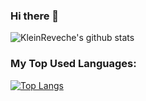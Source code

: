 ### Hi there 👋

![KleinReveche's github stats](https://github-readme-stats-sage-six.vercel.app/api?username=KleinReveche&show_icons=true&title_color=2f80ed&icon_color=4c71f2&text_color=fff&bg_color=001&count_private=true&hide=prs,issues)

### My Top Used Languages:

[![Top Langs](https://github-readme-stats-sage-six.vercel.app/api/top-langs/?username=KleinReveche&title_color=2f80ed&icon_color=4c71f2&text_color=fff&bg_color=001&exclude_repo=github-readme-stats&langs_count=20)](https://github.com/KleinReveche/)

<!--
### This is what I've been currently working on at the moment:

[![ReadMe Card](https://github-readme-stats-sage-six.vercel.app/api/pin/?username=KleinReveche&repo=TestApps&show_owner=true&title_color=2f80ed&icon_color=4c71f2&text_color=fff&bg_color=001)](https://github.com/KleinReveche/TestApps)

[![ReadMe Card](https://github-readme-stats-sage-six.vercel.app/api/pin/?username=KleinReveche&repo=kleinreveche.com&show_owner=true&title_color=2f80ed&icon_color=4c71f2&text_color=fff&bg_color=001)](https://github.com/KleinReveche/kleinreveche.com)
-->


<!--
**KleinReveche/KleinReveche** is a ✨ _special_ ✨ repository because its `README.md` (this file) appears on your GitHub profile.

Here are some ideas to get you started:

- 🔭 I’m currently working on ...
- 🌱 I’m currently learning ...
- 👯 I’m looking to collaborate on ...
- 🤔 I’m looking for help with ...
- 💬 Ask me about ...
- 📫 How to reach me: ...
- 😄 Pronouns: ...
- ⚡ Fun fact: ...
-->
